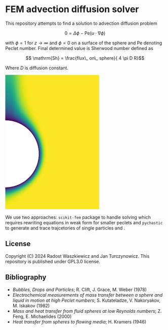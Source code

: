 FEM advection diffusion solver
==============================

This repository attempts to find a solution to advection diffusion problem

$$ 0 = \Delta \phi - \mathrm{Pe} (u \cdot \nabla \phi) $$

with $\phi = 1$ for $z \to \infty$ and $\phi = 0$ on a surface of the sphere and $\mathrm{Pe}$ denoting Peclet number. Final determined value is Sherwood number defined as 

$$ \mathrm{Sh} = \frac{flux\_ on\_ sphere}{ 4 \pi D R}$$

Where $D$ is diffusion constant.

![Some solution of advection diffusion type problem](/graphics/sample_image.png)

We use two approaches: `scikit-fem` package to handle solving which requires rewriting equations in weak form for smaller peclets and `pychastic` to generate and trace trajcetories of single particles and .

License
-------
Copyright (C) 2024  Radost Waszkiewicz and Jan Turczynowicz.
This repository is published under GPL3.0 license.

Bibliography
------------
 - *Bubbles, Drops and Particles*; R. Clift, J. Grace, M. Weber (1978)
 - *Electrochemical measurements of mass transfer between a sphere and liquid in motion at high Peclet numbers*; S. Kutateladze, V. Nakoryakov, M. Iskakov (1982)
 - *Mass and heat transfer from fluid spheres at low Reynolds numbers*; Z. Feng, E. Michaelides (2000)
 - *Heat transfer from spheres to flowing media*; H. Kramers (1946)
